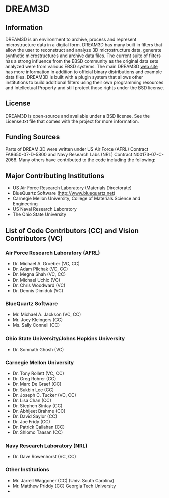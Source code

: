 # DREAM3D  #

## Information ##
DREAM3D is an environment to archive, process and represent microstructure data in a digital form. DREAM3D has many built in filters that allow the user to reconstruct and analyze 3D microstructure data, generate synthetic microstructures and archive data files. The current suite of filters has a strong influence from the EBSD community as the original data sets analyzed were from various EBSD systems. The main DREAM3D [web site](http://dream3d.bluequartz.net) has more information in addition to official binary distributions and example data files. DREAM3D is built with a plugin system that allows other institutions to build additional filters using their own programming resources and Intellectual Property and still protect those rights under the BSD license.

## License ##

DREAM3D is open-source and available under a BSD license. See the License.txt file that comes with the project for more information.


## Funding Sources ##

Parts of DREAM.3D were written under US Air Force (AFRL) Contract FA8650-07-D-5800 and Navy Research Labs (NRL) Contract N00173-07-C-2068. Many others have contributed to the code including the following:

## Major Contributing Institutions ##

+ US Air Force Research Laboratory (Materials Directorate)
+ BlueQuartz Software (http://www.bluequartz.net)
+ Carnegie Mellon University, College of Materials Science and Engineering
+ US Naval Research Laboratory
+ The Ohio State University


## List of Code Contributors (CC) and Vision Contributors (VC) ###

### Air Force Research Laboratory (AFRL) ###
+ Dr. Michael A. Groeber (VC, CC)
+ Dr. Adam Pilchak (VC, CC)
+ Dr. Megna Shah (VC, CC)
+ Dr. Michael Uchic (VC)
+ Dr. Chris Woodward (VC)
+ Dr. Dennis Dimiduk (VC)

### BlueQuartz Software ###
+ Mr. Michael A. Jackson (VC, CC)
+ Mr. Joey Kleingers (CC)
+ Ms. Sally Connell (CC)

### Ohio State University/Johns Hopkins University ###
+ Dr. Somnath Ghosh (VC)

### Carnegie Mellon University ###
+ Dr. Tony Rollett (VC, CC)
+ Dr. Greg Rohrer (CC)
+ Dr. Marc De Graef (CC)
+ Dr. Sukbin Lee (CC)
+ Dr. Joseph C. Tucker (VC, CC)
+ Dr. Lisa Chan (CC)
+ Dr. Stephen Sintay (CC)
+ Dr. Abhijeet Brahme (CC)
+ Dr. David Saylor (CC)
+ Dr. Joe Fridy (CC)
+ Dr. Patrick Callahan (CC)
+ Dr. Shlomo Taasan (CC)

### Navy Research Laboratory (NRL) ###
+ Dr. Dave Rowenhorst (VC, CC)

### Other Institutions ###
+ Mr. Jarrell Waggoner (CC) (Univ. South Carolina)
+ Mr. Matthew Priddy (CC) Georgia Tech University
+ 